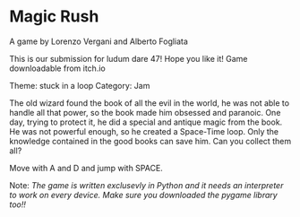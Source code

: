 # Magic Rush

A game by Lorenzo Vergani and Alberto Fogliata

This is our submission for ludum dare 47! Hope you like it!
Game downloadable from itch.io

Theme: stuck in a loop
Category: Jam

The old wizard found the book of all the evil in the world, he was not able to handle all that power, so the book made him obsessed and paranoic. One day, trying to protect it, he did a special and antique magic from the book. He was not powerful enough, so he created a Space-Time loop. Only the knowledge contained in the good books can save him. Can you collect them all?

Move with A and D and jump with SPACE.

Note:
*The game is written exclusevly in Python and it needs an interpreter to work on every device. Make sure you downloaded the pygame library too!!*
